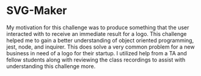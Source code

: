 # SVG-Maker
My motivation for this challenge was to produce something that the user interacted with to receive an immediate result for a logo. This challenge helped me to gain a better understanding of object oriented programming, jest, node, and inquirer. This does solve a very common problem for a new business in need of a logo for their startup. I utilized help from a TA and fellow students along with reviewing the class recordings to assist with understanding this challenge more.